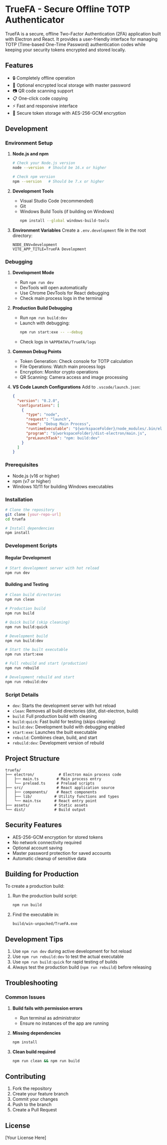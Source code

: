 # TrueFA - Secure Offline TOTP Authenticator

TrueFA is a secure, offline Two-Factor Authentication (2FA) application built with Electron and React. It provides a user-friendly interface for managing TOTP (Time-based One-Time Password) authentication codes while keeping your security tokens encrypted and stored locally.

## Features

- 🔒 Completely offline operation
- 💾 Optional encrypted local storage with master password
- 📷 QR code scanning support
- 📋 One-click code copying
- ⚡ Fast and responsive interface
- 🔐 Secure token storage with AES-256-GCM encryption

## Development

### Environment Setup

1. **Node.js and npm**
   ```bash
   # Check your Node.js version
   node --version  # Should be 16.x or higher
   
   # Check npm version
   npm --version   # Should be 7.x or higher
   ```

2. **Development Tools**
   - Visual Studio Code (recommended)
   - Git
   - Windows Build Tools (if building on Windows)
     ```bash
     npm install --global windows-build-tools
     ```

3. **Environment Variables**
   Create a `.env.development` file in the root directory:
   ```env
   NODE_ENV=development
   VITE_APP_TITLE=TrueFA Development
   ```

### Debugging

1. **Development Mode**
   - Run `npm run dev`
   - DevTools will open automatically
   - Use Chrome DevTools for React debugging
   - Check main process logs in the terminal

2. **Production Build Debugging**
   - Run `npm run build:dev`
   - Launch with debugging:
     ```bash
     npm run start:exe -- --debug
     ```
   - Check logs in `%APPDATA%/TrueFA/logs`

3. **Common Debug Points**
   - Token Generation: Check console for TOTP calculation
   - File Operations: Watch main process logs
   - Encryption: Monitor crypto operations
   - QR Scanning: Camera access and image processing

4. **VS Code Launch Configurations**
   Add to `.vscode/launch.json`:
   ```json
   {
     "version": "0.2.0",
     "configurations": [
       {
         "type": "node",
         "request": "launch",
         "name": "Debug Main Process",
         "runtimeExecutable": "${workspaceFolder}/node_modules/.bin/electron",
         "program": "${workspaceFolder}/dist-electron/main.js",
         "preLaunchTask": "npm: build:dev"
       }
     ]
   }
   ```

### Prerequisites

- Node.js (v16 or higher)
- npm (v7 or higher)
- Windows 10/11 for building Windows executables

### Installation

```bash
# Clone the repository
git clone [your-repo-url]
cd truefa

# Install dependencies
npm install
```

### Development Scripts

#### Regular Development
```bash
# Start development server with hot reload
npm run dev
```

#### Building and Testing
```bash
# Clean build directories
npm run clean

# Production build
npm run build

# Quick build (skip cleaning)
npm run build:quick

# Development build
npm run build:dev

# Start the built executable
npm run start:exe

# Full rebuild and start (production)
npm run rebuild

# Development rebuild and start
npm run rebuild:dev
```

### Script Details

- `dev`: Starts the development server with hot reload
- `clean`: Removes all build directories (dist, dist-electron, build)
- `build`: Full production build with cleaning
- `build:quick`: Fast build for testing (skips cleaning)
- `build:dev`: Development build with debugging enabled
- `start:exe`: Launches the built executable
- `rebuild`: Combines clean, build, and start
- `rebuild:dev`: Development version of rebuild

## Project Structure

```
truefa/
├── electron/           # Electron main process code
│   ├── main.ts        # Main process entry
│   └── preload.ts     # Preload scripts
├── src/               # React application source
│   ├── components/    # React components
│   ├── lib/          # Utility functions and types
│   └── main.tsx      # React entry point
├── assets/           # Static assets
└── dist/             # Build output
```

## Security Features

- AES-256-GCM encryption for stored tokens
- No network connectivity required
- Optional account saving
- Master password protection for saved accounts
- Automatic cleanup of sensitive data

## Building for Production

To create a production build:

1. Run the production build script:
   ```bash
   npm run build
   ```

2. Find the executable in:
   ```
   build/win-unpacked/TrueFA.exe
   ```

## Development Tips

1. Use `npm run dev` during active development for hot reload
2. Use `npm run rebuild:dev` to test the actual executable
3. Use `npm run build:quick` for rapid testing of builds
4. Always test the production build (`npm run rebuild`) before releasing

## Troubleshooting

### Common Issues

1. **Build fails with permission errors**
   - Run terminal as administrator
   - Ensure no instances of the app are running

2. **Missing dependencies**
   ```bash
   npm install
   ```

3. **Clean build required**
   ```bash
   npm run clean && npm run build
   ```

## Contributing

1. Fork the repository
2. Create your feature branch
3. Commit your changes
4. Push to the branch
5. Create a Pull Request

## License

[Your License Here]
